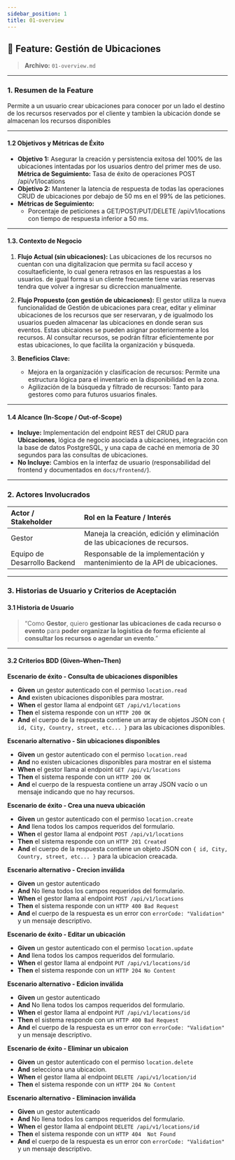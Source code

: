 ```yaml
---
sidebar_position: 1
title: 01-overview
---
```


## 🚀 Feature: Gestión de Ubicaciones

> **Archivo:** `01-overview.md`

---

### 1. Resumen de la Feature

Permite a un usuario crear ubicaciones para conocer por un lado el destino de los recursos reservados por el cliente y tambien la ubicación donde se almacenan los recursos disponibles

---

#### 1.2 Objetivos y Métricas de Éxito

* **Objetivo 1:**  Asegurar la creación y persistencia exitosa del 100% de las ubicaciones intentadas por los usuarios dentro del primer mes de uso.
    **Métrica de Seguimiento:** Tasa de éxito de operaciones POST /api/v1/locations
* **Objetivo 2:** Mantener la latencia de respuesta de todas las operaciones CRUD de ubicaciones por debajo de 50 ms en el 99% de las peticiones.
* **Métricas de Seguimiento:**
    * Porcentaje de peticiones a GET/POST/PUT/DELETE /api/v1/locations con tiempo de respuesta inferior a 50 ms.

---

#### 1.3. Contexto de Negocio

1.  **Flujo Actual (sin ubicaciones):** Las ubicaciones de los recursos no cuentan con una digitalizacion que permita su facil acceso y cosultaeficiente, lo cual genera retrasos en las respuestas a los usuarios. de igual forma si un cliente frecuente tiene varias reservas tendra que volver a ingresar su dicreccion manualmente.

2.  **Flujo Propuesto (con gestión de ubicaciones):** El gestor utiliza la nueva funcionalidad de Gestión de ubicaciones para crear, editar y eliminar ubicaciones de los recursos que ser reservaran, y de igualmodo los usuarios pueden almacenar las ubicaciones en donde seran sus eventos. Estas ubicaiones se pueden asignar posteriormente a los recursos. Al consultar recursos, se podrán filtrar eficientemente por estas ubicaciones, lo que facilita la organización y búsqueda.
3.  **Beneficios Clave:**
    * Mejora en la organización y clasificacíon de recursos: Permite una estructura lógica para el inventario en la disponibilidad en la zona.
    * Agilización de la búsqueda y filtrado de recursos: Tanto para gestores como para futuros usuarios finales.


---

#### 1.4 Alcance (In-Scope / Out-of-Scope)

* **Incluye:** Implementación del endpoint REST del CRUD para **Ubicaciones**, lógica de negocio asociada a ubicaciones, integración con la base de datos PostgreSQL, y una capa de caché en memoria de 30 segundos para las consultas de ubicaciones.
* **No Incluye:** Cambios en la interfaz de usuario (responsabilidad del frontend y documentados en `docs/frontend/`).

---

### 2. Actores Involucrados

| Actor / Stakeholder          | Rol en la Feature / Interés                               |
| :--------------------------- | :-------------------------------------------------------- |
| Gestor     | Maneja la creación, edición y eliminación de las ubicaciones de recursos.               |
| Equipo de Desarrollo Backend | Responsable de la implementación y mantenimiento de la API de ubicaciones.      |

---

### 3. Historias de Usuario y Criterios de Aceptación

#### 3.1 Historia de Usuario

> “Como **Gestor**, quiero **gestionar las ubicaciones de cada recurso o evento** para **poder organizar la logistica de forma eficiente al consultar los recursos o agendar un evento**.”

---

#### 3.2 Criterios BDD (Given–When–Then)  

**Escenario de éxito - Consulta de ubicaciones disponibles**
* **Given** un gestor autenticado con el permiso `location.read`
* **And** existen ubicaciones disponibles para mostrar.
* **When** el gestor llama al endpoint `GET /api/v1/locations`
* **Then** el sistema responde con un `HTTP 200 OK`
* **And** el cuerpo de la respuesta contiene un array de objetos JSON con `{ id, City, Country, street, etc... }` para las ubicaciones disponibles.

**Escenario alternativo - Sin ubicaciones disponibles**
* **Given** un gestor autenticado con el permiso `location.read`
* **And** no existen ubicaciones disponibles para mostrar en el sistema
* **When** el gestor llama al endpoint `GET /api/v1/locations`
* **Then** el sistema responde con un `HTTP 200 OK`
* **And** el cuerpo de la respuesta contiene un array JSON vacío o un mensaje indicando que no hay recursos.

**Escenario de éxito - Crea una nueva ubicación**
* **Given** un gestor autenticado con el permiso `location.create`
* **And**  llena todos los campos requeridos del formulario.
* **When** el gestor llama al endpoint `POST /api/v1/locations`
* **Then** el sistema responde con un `HTTP 201 Created`
* **And** el cuerpo de la respuesta contiene un objeto JSON con `{ id, City, Country, street, etc... }` para la ubicacion creacada.

**Escenario alternativo - Crecion inválida**
* **Given** un gestor autenticado
* **And**  No llena todos los campos requeridos del formulario.
* **When** el gestor llama al endpoint `POST /api/v1/locations`
* **Then** el sistema responde con un `HTTP 400 Bad Request`
* **And** el cuerpo de la respuesta es un error con `errorCode: "Validation"` y un mensaje descriptivo.

**Escenario de éxito - Editar un ubicación**
* **Given** un gestor autenticado con el permiso `location.update`
* **And**  llena todos los campos requeridos del formulario.
* **When** el gestor llama al endpoint `PUT /api/v1/locations/id`
* **Then** el sistema responde con un `HTTP 204 No Content`

**Escenario alternativo - Edicion inválida**
* **Given** un gestor autenticado
* **And**  No llena todos los campos requeridos del formulario.
* **When** el gestor llama al endpoint `PUT /api/v1/locations/id`
* **Then** el sistema responde con un `HTTP 400 Bad Request`
* **And** el cuerpo de la respuesta es un error con `errorCode: "Validation"` y un mensaje descriptivo.


**Escenario de éxito - Eliminar un ubicaion**
* **Given** un gestor autenticado con el permiso `location.delete`
* **And**  selecciona una ubicacion.
* **When** el gestor llama al endpoint `DELETE /api/v1/location/id`
* **Then** el sistema responde con un `HTTP 204 No Content`

**Escenario alternativo - Eliminacion inválida**
* **Given** un gestor autenticado
* **And**  No llena todos los campos requeridos del formulario.
* **When** el gestor llama al endpoint `DELETE /api/v1/locations/id`
* **Then** el sistema responde con un `HTTP 404  Not Found`
* **And** el cuerpo de la respuesta es un error con `errorCode: "Validation"` y un mensaje descriptivo.